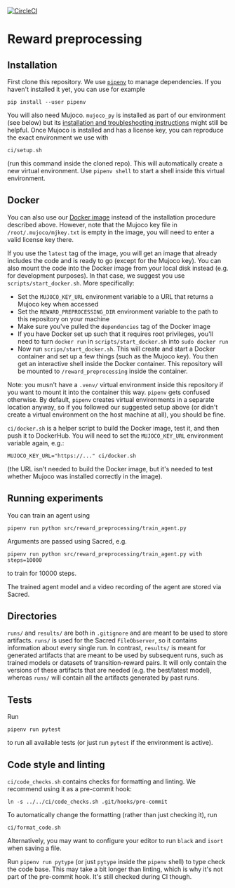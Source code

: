 [![CircleCI](https://circleci.com/gh/HumanCompatibleAI/reward-preprocessing/tree/main.svg?style=svg&circle-token=5689f087396d3f526afd49f3af9d4b098560f79c)](https://circleci.com/gh/HumanCompatibleAI/reward-preprocessing/tree/main)
# Reward preprocessing
## Installation
First clone this repository.
We use [`pipenv`](https://pipenv.pypa.io/en/latest/) to manage dependencies.
If you haven't installed it yet, you can use for example
```
pip install --user pipenv
```
You will also need Mujoco. `mujoco_py` is installed as part of our
environment (see below) but its
[installation and troubleshooting instructions](https://github.com/openai/mujoco-py)
might still be helpful.
Once Mujoco is installed and has a license key,
you can reproduce the exact environment we use with
```
ci/setup.sh
```
(run this command inside the cloned repo). This will automatically create a new
virtual environment.
Use `pipenv shell` to start a shell inside this virtual environment.

## Docker
You can also use our [Docker image](https://hub.docker.com/repository/docker/ejenner/reward_preprocessing)
instead of the installation procedure described above. However, note that the
Mujoco key file in `/root/.mujoco/mjkey.txt` is empty in the image, you will need
to enter a valid license key there.

If you use the `latest` tag of the image, you will get an image that already
includes the code and is ready to go (except for the Mujoco key). You can also mount
the code into the Docker image from your local disk instead (e.g. for development purposes).
In that case, we suggest you use `scripts/start_docker.sh`. More specifically:
- Set the `MUJOCO_KEY_URL` environment variable to a URL that returns a Mujoco key
  when accessed
- Set the `REWARD_PREPROCESSING_DIR` environment variable to the path to this
  repository on your machine
- Make sure you've pulled the `dependencies` tag of the Docker image
- If you have Docker set up such that it requires root privileges,
  you'll need to turn `docker run` in `scripts/start_docker.sh` into `sudo docker run`
- Now run `scrips/start_docker.sh`. This will create and start a Docker
  container and set up a few things (such as the Mujoco key). You then get
  an interactive shell inside the Docker container. This repository will be
  mounted to `/reward_preprocessing` inside the container.
  
Note: you musn't have a `.venv/` virtual environment inside this repository
if you want to mount it into the container this way. `pipenv` gets confused
otherwise. By default, `pipenv` creates virtual environments in a separate
location anyway, so if you followed our suggested setup above (or didn't create
a virtual environment on the host machine at all), you should be fine.

`ci/docker.sh` is a helper script to build the Docker image, test it, and then
push it to DockerHub. You will need to set the `MUJOCO_KEY_URL` environment variable
again, e.g.:
```
MUJOCO_KEY_URL="https://..." ci/docker.sh
```
(the URL isn't needed to build the Docker image, but it's needed to test whether
Mujoco was installed correctly in the image).

## Running experiments
You can train an agent using
```
pipenv run python src/reward_preprocessing/train_agent.py
```
Arguments are passed using Sacred, e.g.
```
pipenv run python src/reward_preprocessing/train_agent.py with steps=10000
```
to train for 10000 steps.

The trained agent model and a video recording of the agent are stored via Sacred.

## Directories
`runs/` and `results/` are both in `.gitignore` and are meant to be used to
store artifacts. `runs/` is used for the Sacred `FileObserver`, so it contains
information about every single run. In contrast, `results/` is meant for
generated artifacts that are meant to be used by subsequent runs, such as trained
models or datasets of transition-reward pairs. It will only contain the versions
of these artifacts that are needed (e.g. the best/latest model), whereas `runs/`
will contain all the artifacts generated by past runs.

## Tests
Run
```
pipenv run pytest
```
to run all available tests (or just run `pytest` if the environment is active).

## Code style and linting
`ci/code_checks.sh` contains checks for formatting and linting.
We recommend using it as a pre-commit hook:
```
ln -s ../../ci/code_checks.sh .git/hooks/pre-commit
```

To automatically change the formatting (rather than just checking it), run
```
ci/format_code.sh
```
Alternatively, you may want to configure your editor to run `black` and `isort` when saving a file.

Run `pipenv run pytype` (or just `pytype` inside the `pipenv` shell) to type check
the code base. This may take a bit longer than linting, which is why it's not part
of the pre-commit hook. It's still checked during CI though.
